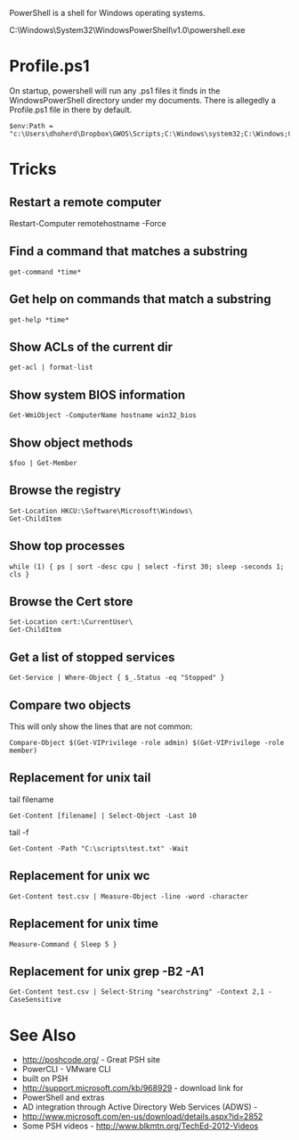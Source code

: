 PowerShell is a shell for Windows operating systems.

C:\Windows\System32\WindowsPowerShell\v1.0\powershell.exe

# Profile.ps1

On startup, powershell will run any .ps1 files it finds in the WindowsPowerShell directory under my documents. There is allegedly a Profile.ps1 file in there by default.

```
$env:Path = "c:\Users\dhoherd\Dropbox\GWOS\Scripts;C:\Windows\system32;C:\Windows;C:\Windows\System32\Wbem;C:\Windows\System32\WindowsPowerShell\v1.0\"
```

# Tricks

## Restart a remote computer

Restart-Computer remotehostname -Force

## Find a command that matches a substring

`get-command *time*`

## Get help on commands that match a substring

`get-help *time*`

## Show ACLs of the current dir

`get-acl | format-list`

## Show system BIOS information

`Get-WmiObject -ComputerName hostname win32_bios`

## Show object methods

`$foo | Get-Member`

## Browse the registry

```
Set-Location HKCU:\Software\Microsoft\Windows\
Get-ChildItem
```

## Show top processes

`while (1) { ps | sort -desc cpu | select -first 30; sleep -seconds 1; cls }`

## Browse the Cert store

```
Set-Location cert:\CurrentUser\
Get-ChildItem
```

## Get a list of stopped services

`Get-Service | Where-Object { $_.Status -eq "Stopped" }`

## Compare two objects

This will only show the lines that are not common:

`Compare-Object $(Get-VIPrivilege -role admin) $(Get-VIPrivilege -role member)`

## Replacement for unix tail

tail filename

`Get-Content [filename] | Select-Object -Last 10`

tail -f

`Get-Content -Path "C:\scripts\test.txt" -Wait`

## Replacement for unix wc

`Get-Content test.csv | Measure-Object -line -word -character`

## Replacement for unix time

`Measure-Command { Sleep 5 }`

## Replacement for unix grep -B2 -A1

`Get-Content test.csv | Select-String "searchstring" -Context 2,1 -CaseSensitive`

# See Also

- <http://poshcode.org/> - Great PSH site
- PowerCLI - VMware CLI
- built on PSH
- <http://support.microsoft.com/kb/968929> - download link for
- PowerShell and extras
- AD integration through Active Directory Web Services (ADWS) -
- <http://www.microsoft.com/en-us/download/details.aspx?id=2852>
- Some PSH videos - <http://www.blkmtn.org/TechEd-2012-Videos>
